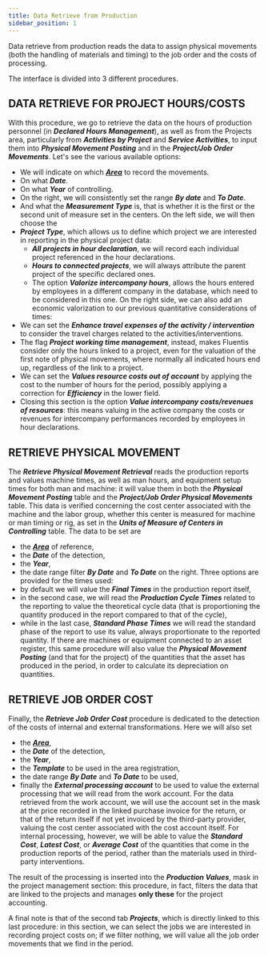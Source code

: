 ```yaml
---
title: Data Retrieve from Production 
sidebar_position: 1 
---
```


Data retrieve from production reads the data to assign physical movements (both the handling of materials and timing) to the job order and the costs of processing.

The interface is divided into 3 different procedures.

## DATA RETRIEVE FOR PROJECT HOURS/COSTS 
With this procedure, we go to retrieve the data on the hours of production personnel (in ***Declared Hours Management***), as well as from the Projects area, particularly from ***Activities by Project*** and ***Service Activities***, to input them into ***Physical Movement Posting*** and in the ***Project/Job Order Movements***. Let's see the various available options:
- We will indicate on which [***Area***](/docs/controlling/controlling-parametrization/controlling-specific-settings/area-types-areas) to record the movements.
- On what ***Date***.
- On what ***Year*** of controlling.
- On the right, we will consistently set the range ***By date*** and ***To Date***.
- And what the ***Measurement Type*** is, that is whether it is the first or the second unit of measure set in the centers. 
On the left side, we will then choose the 
- ***Project Type***, which allows us to define which project we are interested in reporting in the physical project data:
    - ***All projects in hour declaration***, we will record each individual project referenced in the hour declarations.
    - ***Hours to connected projects***, we will always attribute the parent project of the specific declared ones.
    - The option ***Valorize intercompany hours***, allows the hours entered by employees in a different company in the database, which need to be considered in this one.
On the right side, we can also add an economic valorization to our previous quantitative considerations of times: 
- We can set the ***Enhance travel expenses of the activity / intervention*** to consider the travel charges related to the activities/interventions.
- The flag ***Project working time management***, instead, makes Fluentis consider only the hours linked to a project, even for the valuation of the first note of physical movements, where normally all indicated hours end up, regardless of the link to a project.
- We can set the ***Values resource costs out of account*** by applying the cost to the number of hours for the period, possibly applying a correction for ***Efficiency*** in the lower field.
- Closing this section is the option ***Value intercompany costs/revenues of resources***: this means valuing in the active company the costs or revenues for intercompany performances recorded by employees in hour declarations.

## RETRIEVE PHYSICAL MOVEMENT 
The ***Retrieve Physical Movement Retrieval*** reads the production reports and values machine times, as well as man hours, and equipment setup times for both man and machine: it will value them in both the ***Physical Movement Posting*** table and the ***Project/Job Order Physical Movements*** table. This data is verified concerning the cost center associated with the machine and the labor group, whether this center is measured for machine or man timing or rig, as set in the ***Units of Measure of Centers in Controlling*** table.
The data to be set are 
- the [***Area***](/docs/controlling/controlling-parametrization/controlling-specific-settings/area-types-areas) of reference,
- the ***Date*** of the detection,
- the ***Year***, 
- the date range filter ***By Date*** and ***To Date*** on the right.
Three options are provided for the times used: 
- by default we will value the ***Final Times*** in the production report itself,
- in the second case, we will read the ***Production Cycle Times*** related to the reporting to value the theoretical cycle data (that is proportioning the quantity produced in the report compared to that of the cycle),
- while in the last case, ***Standard Phase Times*** we will read the standard phase of the report to use its value, always proportionate to the reported quantity.
If there are machines or equipment connected to an asset register, this same procedure will also value the ***Physical Movement Posting*** (and that for the project) of the quantities that the asset has produced in the period, in order to calculate its depreciation on quantities.

## RETRIEVE JOB ORDER COST
Finally, the ***Retrieve Job Order Cost*** procedure is dedicated to the detection of the costs of internal and external transformations.
Here we will also set 
- the [***Area***](/docs/controlling/controlling-parametrization/controlling-specific-settings/area-types-areas),
- the ***Date*** of the detection,
- the ***Year***,
- the ***Template*** to be used in the area registration,
- the date range ***By Date*** and ***To Date*** to be used, 
- finally the ***External processing account*** to be used to value the external processing that we will read from the work account.
For the data retrieved from the work account, we will use the account set in the mask at the price recorded in the linked purchase invoice for the return, or that of the return itself if not yet invoiced by the third-party provider, valuing the cost center associated with the cost account itself.
For internal processing, however, we will be able to value the ***Standard Cost***, ***Latest Cost***, or ***Average Cost*** of the quantities that come in the production reports of the period, rather than the materials used in third-party interventions.

The result of the processing is inserted into the ***Production Values***, mask in the project management section: this procedure, in fact, filters the data that are linked to the projects and manages **only these** for the project accounting.

A final note is that of the second tab ***Projects***, which is directly linked to this last procedure: in this section, we can select the jobs we are interested in recording project costs on; if we filter nothing, we will value all the job order movements that we find in the period.